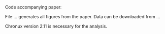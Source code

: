 Code accompanying paper:

File ... generates all figures from the paper. Data can be downloaded from ...

Chronux version 2.11 is necessary for the analysis.
